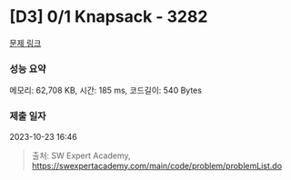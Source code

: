 # [D3] 0/1 Knapsack - 3282 

[문제 링크](https://swexpertacademy.com/main/code/problem/problemDetail.do?contestProbId=AWBJAVpqrzQDFAWr) 

### 성능 요약

메모리: 62,708 KB, 시간: 185 ms, 코드길이: 540 Bytes

### 제출 일자

2023-10-23 16:46



> 출처: SW Expert Academy, https://swexpertacademy.com/main/code/problem/problemList.do